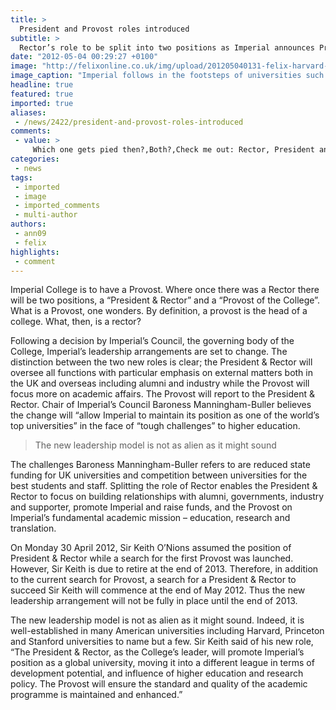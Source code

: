 ```yaml
---
title: >
  President and Provost roles introduced
subtitle: >
  Rector’s role to be split into two positions as Imperial announces Provost for 2013
date: "2012-05-04 00:29:27 +0100"
image: "http://felixonline.co.uk/img/upload/201205040131-felix-harvard-university.jpg"
image_caption: "Imperial follows in the footsteps of universities such as Harvard"
headline: true
featured: true
imported: true
aliases:
 - /news/2422/president-and-provost-roles-introduced
comments:
 - value: >
     Which one gets pied then?,Both?,Check me out: Rector, President and Top LAD of Impewial Cowege. <br> <br>@SirKeithOnions on Twitter
categories:
 - news
tags:
 - imported
 - image
 - imported_comments
 - multi-author
authors:
 - ann09
 - felix
highlights:
 - comment
---
```


Imperial College is to have a Provost. Where once there was a Rector there will be two positions, a “President & Rector” and a “Provost of the College”. What is a Provost, one wonders. By definition, a provost is the head of a college. What, then, is a rector?

Following a decision by Imperial’s Council, the governing body of the College, Imperial’s leadership arrangements are set to change. The distinction between the two new roles is clear; the President & Rector will oversee all functions with particular emphasis on external matters both in the UK and overseas including alumni and industry while the Provost will focus more on academic affairs. The Provost will report to the President & Rector. Chair of Imperial’s Council Baroness Manningham-Buller believes the change will “allow Imperial to maintain its position as one of the world’s top universities” in the face of “tough challenges” to higher education.

> The new leadership model is not as alien as it might sound

The challenges Baroness Manningham-Buller refers to are reduced state funding for UK universities and competition between universities for the best students and staff. Splitting the role of Rector enables the President & Rector to focus on building relationships with alumni, governments, industry and supporter, promote Imperial and raise funds, and the Provost on Imperial’s fundamental academic mission – education, research and translation.

On Monday 30 April 2012, Sir Keith O’Nions assumed the position of President & Rector while a search for the first Provost was launched. However, Sir Keith is due to retire at the end of 2013. Therefore, in addition to the current search for Provost, a search for a President & Rector to succeed Sir Keith will commence at the end of May 2012. Thus the new leadership arrangement will not be fully in place until the end of 2013.

The new leadership model is not as alien as it might sound. Indeed, it is well-established in many American universities including Harvard, Princeton and Stanford universities to name but a few. Sir Keith said of his new role, “The President & Rector, as the College’s leader, will promote Imperial’s position as a global university, moving it into a different league in terms of development potential, and influence of higher education and research policy. The Provost will ensure the standard and quality of the academic programme is maintained and enhanced.”

